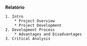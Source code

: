 **Relatório**

    1. Intro
        * Project Overview
        * Project Development
    2. Development Process
        * Advantages and Disadvantages
    3. Critical Analysis
